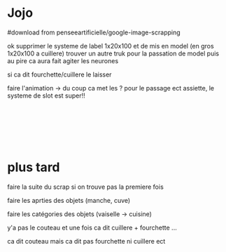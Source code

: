 # Jojo

#download from penseeartificielle/google-image-scrapping

ok supprimer le systeme de label 1x20x100 et de mis en model (en gros 1x20x100 a cuillere) trouver un autre truk pour la passation de model puis au pire ca aura fait agiter les neurones

si ca dit fourchette/cuillere le laisser




faire l'animation -> du coup ca met les ? pour le passage ect assiette, le systeme de slot est super!!



<br><br><br><br><br>

# plus tard

faire la suite du scrap si on trouve pas la premiere fois

faire les aprties des objets (manche, cuve)

faire les catégories des objets (vaiselle -> cuisine)

y'a pas le couteau et une fois ca dit cuillere + fourchette ...

ca dit couteau mais ca dit pas fourchette ni cuillere ect
















